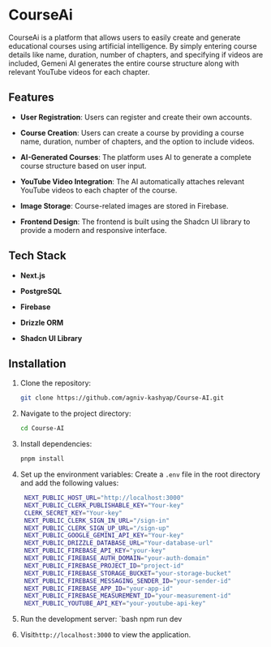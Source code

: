 # CourseAi

CourseAi is a platform that allows users to easily create and generate educational courses using artificial intelligence. By simply entering course details like name, duration, number of chapters, and specifying if videos are included, Gemeni AI generates the entire course structure along with relevant YouTube videos for each chapter.

## Features

- **User Registration**: Users can register and create their own accounts.

- **Course Creation**: Users can create a course by providing a course name, duration, number of chapters, and the option to include videos.
- **AI-Generated Courses**: The platform uses AI to generate a complete course structure based on user input.
- **YouTube Video Integration**: The AI automatically attaches relevant YouTube videos to each chapter of the course.
- **Image Storage**: Course-related images are stored in Firebase.
- **Frontend Design**: The frontend is built using the Shadcn UI library to provide a modern and responsive interface.

## Tech Stack

- **Next.js**

- **PostgreSQL**
- **Firebase**
- **Drizzle ORM**
- **Shadcn UI Library**

## Installation

1. Clone the repository:

   ```bash
   git clone https://github.com/agniv-kashyap/Course-AI.git
   ```

2. Navigate to the project directory:

   ```bash
   cd Course-AI
   ```

3. Install dependencies:
   ```bash
   pnpm install
   ```
4. Set up the environment variables:
   Create a `.env` file in the root directory and add the following values:
   ```bash
    NEXT_PUBLIC_HOST_URL="http://localhost:3000"
    NEXT_PUBLIC_CLERK_PUBLISHABLE_KEY="Your-key"
    CLERK_SECRET_KEY="Your-key"
    NEXT_PUBLIC_CLERK_SIGN_IN_URL="/sign-in"
    NEXT_PUBLIC_CLERK_SIGN_UP_URL="/sign-up"
    NEXT_PUBLIC_GOOGLE_GEMINI_API_KEY="Your-key"
    NEXT_PUBLIC_DRIZZLE_DATABASE_URL="Your-database-url"
    NEXT_PUBLIC_FIREBASE_API_KEY="your-key"
    NEXT_PUBLIC_FIREBASE_AUTH_DOMAIN="your-auth-domain"
    NEXT_PUBLIC_FIREBASE_PROJECT_ID="project-id"
    NEXT_PUBLIC_FIREBASE_STORAGE_BUCKET="your-storage-bucket"
    NEXT_PUBLIC_FIREBASE_MESSAGING_SENDER_ID="your-sender-id"
    NEXT_PUBLIC_FIREBASE_APP_ID="your-app-id"
    NEXT_PUBLIC_FIREBASE_MEASUREMENT_ID="your-measurement-id"
    NEXT_PUBLIC_YOUTUBE_API_KEY="your-youtube-api-key"
   ```
5. Run the development server:
   `bash
   npm run dev
6. Visit`http://localhost:3000` to view the application.
